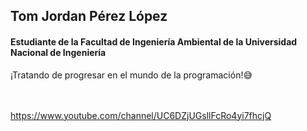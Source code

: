 ## Tom Jordan Pérez López
<h4>Estudiante de la Facultad de Ingeniería Ambiental de la Universidad Nacional de Ingeniería</h4>
¡Tratando de progresar en el mundo de la programación!😅

<br></br>
https://www.youtube.com/channel/UC6DZjUGsllFcRo4yi7fhcjQ
